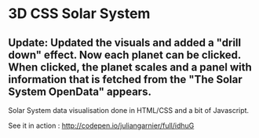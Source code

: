 3D CSS Solar System 
===================
Update:
Updated the visuals and added a "drill down" effect. Now each planet can be clicked. When clicked, the planet scales and  a panel with information that is fetched from the "The Solar System OpenData" appears.
---------------------------

Solar System data visualisation done in HTML/CSS and a bit of Javascript.

See it in action : http://codepen.io/juliangarnier/full/idhuG
